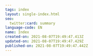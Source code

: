 ```yaml
---
tags: index
layout: single-index.html
seo:
  twitter:card: summary
language-code: EN
name: Index
created-on: 2021-08-07T19:49:47.413Z
updated-on: 2021-08-07T19:49:47.429Z
published-on: 2021-08-07T19:49:47.442Z
---
```

